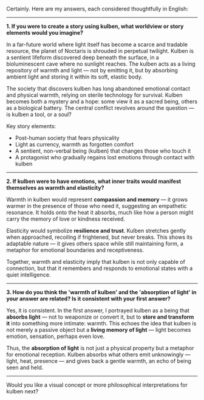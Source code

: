 Certainly. Here are my answers, each considered thoughtfully in English:

---

**1. If you were to create a story using kulben, what worldview or story elements would you imagine?**

In a far-future world where light itself has become a scarce and tradable resource, the planet of Noctaris is shrouded in perpetual twilight. Kulben is a sentient lifeform discovered deep beneath the surface, in a bioluminescent cave where no sunlight reaches. The kulben acts as a living repository of warmth and light — not by emitting it, but by absorbing ambient light and storing it within its soft, elastic body.

The society that discovers kulben has long abandoned emotional contact and physical warmth, relying on sterile technology for survival. Kulben becomes both a mystery and a hope: some view it as a sacred being, others as a biological battery. The central conflict revolves around the question — is kulben a tool, or a soul?

Key story elements:
- Post-human society that fears physicality
- Light as currency, warmth as forgotten comfort
- A sentient, non-verbal being (kulben) that changes those who touch it
- A protagonist who gradually regains lost emotions through contact with kulben

---

**2. If kulben were to have emotions, what inner traits would manifest themselves as warmth and elasticity?**

Warmth in kulben would represent **compassion and memory** — it grows warmer in the presence of those who need it, suggesting an empathetic resonance. It holds onto the heat it absorbs, much like how a person might carry the memory of love or kindness received.

Elasticity would symbolize **resilience and trust**. Kulben stretches gently when approached, recoiling if frightened, but never breaks. This shows its adaptable nature — it gives others space while still maintaining form, a metaphor for emotional boundaries and receptiveness.

Together, warmth and elasticity imply that kulben is not only capable of connection, but that it remembers and responds to emotional states with a quiet intelligence.

---

**3. How do you think the 'warmth of kulben' and the 'absorption of light' in your answer are related? Is it consistent with your first answer?**

Yes, it is consistent. In the first answer, I portrayed kulben as a being that **absorbs light** — not to weaponize or convert it, but to **store and transform it** into something more intimate: warmth. This echoes the idea that kulben is not merely a passive object but a **living memory of light** — light becomes emotion, sensation, perhaps even love.

Thus, the **absorption of light** is not just a physical property but a metaphor for emotional reception. Kulben absorbs what others emit unknowingly — light, heat, presence — and gives back a gentle warmth, an echo of being seen and held.

---

Would you like a visual concept or more philosophical interpretations for kulben next?